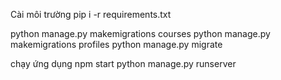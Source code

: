 Cài môi trường
pip i -r requirements.txt

python manage.py makemigrations  courses
python manage.py makemigrations profiles
python manage.py migrate 

chạy ứng dụng
npm start
python manage.py runserver


